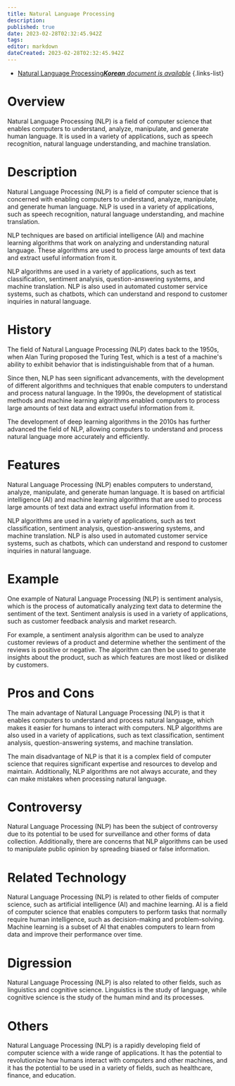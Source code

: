 ```yaml
---
title: Natural Language Processing
description: 
published: true
date: 2023-02-28T02:32:45.942Z
tags: 
editor: markdown
dateCreated: 2023-02-28T02:32:45.942Z
---
```


- [Natural Language Processing***Korean** document is available*](/ko/Knowledge-base/Dictionary/natural-language-processing)
{.links-list}


# Overview
Natural Language Processing (NLP) is a field of computer science that enables computers to understand, analyze, manipulate, and generate human language. It is used in a variety of applications, such as speech recognition, natural language understanding, and machine translation.

# Description
Natural Language Processing (NLP) is a field of computer science that is concerned with enabling computers to understand, analyze, manipulate, and generate human language. NLP is used in a variety of applications, such as speech recognition, natural language understanding, and machine translation.

NLP techniques are based on artificial intelligence (AI) and machine learning algorithms that work on analyzing and understanding natural language. These algorithms are used to process large amounts of text data and extract useful information from it.

NLP algorithms are used in a variety of applications, such as text classification, sentiment analysis, question-answering systems, and machine translation. NLP is also used in automated customer service systems, such as chatbots, which can understand and respond to customer inquiries in natural language.

# History
The field of Natural Language Processing (NLP) dates back to the 1950s, when Alan Turing proposed the Turing Test, which is a test of a machine's ability to exhibit behavior that is indistinguishable from that of a human.

Since then, NLP has seen significant advancements, with the development of different algorithms and techniques that enable computers to understand and process natural language. In the 1990s, the development of statistical methods and machine learning algorithms enabled computers to process large amounts of text data and extract useful information from it.

The development of deep learning algorithms in the 2010s has further advanced the field of NLP, allowing computers to understand and process natural language more accurately and efficiently.

# Features
Natural Language Processing (NLP) enables computers to understand, analyze, manipulate, and generate human language. It is based on artificial intelligence (AI) and machine learning algorithms that are used to process large amounts of text data and extract useful information from it.

NLP algorithms are used in a variety of applications, such as text classification, sentiment analysis, question-answering systems, and machine translation. NLP is also used in automated customer service systems, such as chatbots, which can understand and respond to customer inquiries in natural language.

# Example
One example of Natural Language Processing (NLP) is sentiment analysis, which is the process of automatically analyzing text data to determine the sentiment of the text. Sentiment analysis is used in a variety of applications, such as customer feedback analysis and market research.

For example, a sentiment analysis algorithm can be used to analyze customer reviews of a product and determine whether the sentiment of the reviews is positive or negative. The algorithm can then be used to generate insights about the product, such as which features are most liked or disliked by customers.

# Pros and Cons
The main advantage of Natural Language Processing (NLP) is that it enables computers to understand and process natural language, which makes it easier for humans to interact with computers. NLP algorithms are also used in a variety of applications, such as text classification, sentiment analysis, question-answering systems, and machine translation.

The main disadvantage of NLP is that it is a complex field of computer science that requires significant expertise and resources to develop and maintain. Additionally, NLP algorithms are not always accurate, and they can make mistakes when processing natural language.

# Controversy
Natural Language Processing (NLP) has been the subject of controversy due to its potential to be used for surveillance and other forms of data collection. Additionally, there are concerns that NLP algorithms can be used to manipulate public opinion by spreading biased or false information.

# Related Technology
Natural Language Processing (NLP) is related to other fields of computer science, such as artificial intelligence (AI) and machine learning. AI is a field of computer science that enables computers to perform tasks that normally require human intelligence, such as decision-making and problem-solving. Machine learning is a subset of AI that enables computers to learn from data and improve their performance over time.

# Digression
Natural Language Processing (NLP) is also related to other fields, such as linguistics and cognitive science. Linguistics is the study of language, while cognitive science is the study of the human mind and its processes.

# Others
Natural Language Processing (NLP) is a rapidly developing field of computer science with a wide range of applications. It has the potential to revolutionize how humans interact with computers and other machines, and it has the potential to be used in a variety of fields, such as healthcare, finance, and education.